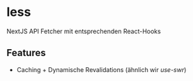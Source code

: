 # less

NextJS API Fetcher mit entsprechenden React-Hooks

## Features

-   Caching + Dynamische Revalidations (ähnlich wir _use-swr_)

